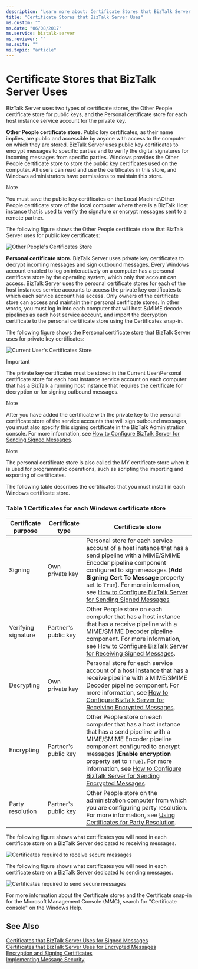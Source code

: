 ```yaml
---
description: "Learn more about: Certificate Stores that BizTalk Server Uses"
title: "Certificate Stores that BizTalk Server Uses"
ms.custom: ""
ms.date: "06/08/2017"
ms.service: biztalk-server
ms.reviewer: ""
ms.suite: ""
ms.topic: "article"
---
```

# Certificate Stores that BizTalk Server Uses
BizTalk Server uses two types of certificate stores, the Other People certificate store for public keys, and the Personal certificate store for each host instance service account for the private key.  
  
 **Other People certificate store.** Public key certificates, as their name implies, are public and accessible by anyone with access to the computer on which they are stored. BizTalk Server uses public key certificates to encrypt messages to specific parties and to verify the digital signatures for incoming messages from specific parties. Windows provides the Other People certificate store to store the public key certificates used on the computer. All users can read and use the certificates in this store, and Windows administrators have permissions to maintain this store.  
  
> [!NOTE]
>  You must save the public key certificates on the Local Machine\Other People certificate store of the local computer where there is a BizTalk Host instance that is used to verify the signature or encrypt messages sent to a remote partner.  
  
 The following figure shows the Other People certificate store that BizTalk Server uses for public key certificates:  
  
 ![Other People's Certificates Store](../core/media/bpi-sp-msgsec-otherpeoplecertstore.gif "BPI_SP_MSGSEC_OTHERPEOPLECERTSTORE")  
  
 **Personal certificate store.** BizTalk Server uses private key certificates to decrypt incoming messages and sign outbound messages. Every Windows account enabled to log on interactively on a computer has a personal certificate store by the operating system, which only that account can access. BizTalk Server uses the personal certificate stores for each of the host instances service accounts to access the private key certificates to which each service account has access. Only owners of the certificate store can access and maintain their personal certificate stores. In other words, you must log in into each computer that will host S/MIME decode pipelines as each host service account, and import the decryption certificate to the personal certificate store using the Certificates snap-in.  
  
 The following figure shows the Personal certificate store that BizTalk Server uses for private key certificates:  
  
 ![Current User's Certificates Store](../core/media/bpi-sp-msgsec-mystore.gif "BPI_SP_MSGSEC_MYSTORE")  
  
> [!IMPORTANT]
>  The private key certificates must be stored in the Current User\Personal certificate store for each host instance service account on each computer that has a BizTalk a running host instance that requires the certificate for decryption or for signing outbound messages.  
  
> [!NOTE]
>  After you have added the certificate with the private key to the personal certificate store of the service accounts that will sign outbound messages, you must also specify this signing certificate in the BizTalk Administration console. For more information, see [How to Configure BizTalk Server for Sending Signed Messages](../core/how-to-configure-biztalk-server-for-sending-signed-messages.md).  
  
> [!NOTE]
>  The personal certificate store is also called the MY certificate store when it is used for programmatic operations, such as scripting the importing and exporting of certificates.  
  
 The following table describes the certificates that you must install in each Windows certificate store.  
  
### Table 1 Certificates for each Windows certificate store  
  
|**Certificate purpose**|**Certificate type**|**Certificate store**|  
|-----------------------------|--------------------------|---------------------------|  
|Signing|Own private key|Personal store for each service account of a host instance that has a send pipeline with a MIME/SMIME Encoder pipeline component configured to sign messages (**Add Signing Cert To Message** property set to `True`). For more information, see [How to Configure BizTalk Server for Sending Signed Messages](../core/how-to-configure-biztalk-server-for-sending-signed-messages.md)|  
|Verifying signature|Partner's public key|Other People store on each computer that has a host instance that has a receive pipeline with a MIME/SMIME Decoder pipeline component. For more information, see [How to Configure BizTalk Server for Receiving Signed Messages](../core/how-to-configure-biztalk-server-for-receiving-signed-messages.md).|  
|Decrypting|Own private key|Personal store for each service account of a host instance that has a receive pipeline with a MIME/SMIME Decoder pipeline component. For more information, see [How to Configure BizTalk Server for Receiving Encrypted Messages](../core/how-to-configure-biztalk-server-for-receiving-encrypted-messages.md).|  
|Encrypting|Partner's public key|Other People store on each computer that has a host instance that has a send pipeline with a MIME/SMIME Encoder pipeline component configured to encrypt messages (**Enable encryption** property set to `True)`. For more information, see [How to Configure BizTalk Server for Sending Encrypted Messages](../core/how-to-configure-biztalk-server-for-sending-encrypted-messages.md).|  
|Party resolution|Partner's public key|Other People store on the administration computer from which you are configuring party resolution. For more information, see [Using Certificates for Party Resolution](../core/using-certificates-for-party-resolution.md).|  
  
 The following figure shows what certificates you will need in each certificate store on a BizTalk Server dedicated to receiving messages.  
  
 ![Certificates required to receive secure messages](../core/media/bpi-sp-msgsec-certmgmt-certstores-receive.gif "BPI_SP_MSGSEC_CertMgmt_CertStores_Receive")  
  
 The following figure shows what certificates you will need in each certificate store on a BizTalk Server dedicated to sending messages.  
  
 ![Certificates required to send secure messages](../core/media/bpi-sp-msgsec-certmgmt-certstores-send.gif "BPI_SP_MSGSEC_CertMgmt_CertStores_Send")  
  
 For more information about the Certificate stores and the Certificate snap-in for the Microsoft Management Console (MMC), search for "Certificate console" on the Windows Help.  
  
## See Also  
 [Certificates that BizTalk Server Uses for Signed Messages](../core/certificates-that-biztalk-server-uses-for-signed-messages.md)   
 [Certificates that BizTalk Server Uses for Encrypted Messages](../core/certificates-that-biztalk-server-uses-for-encrypted-messages.md)   
 [Encryption and Signing Certificates](../core/encryption-and-signing-certificates.md)   
 [Implementing Message Security](../core/implementing-message-security.md)
